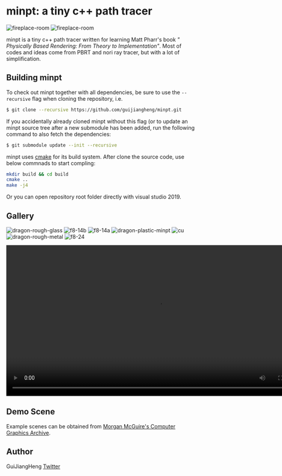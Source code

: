 # minpt: a tiny c++ path tracer

![fireplace-room](./gallery/fireplace_room-normal.png)
![fireplace-room](./gallery/fireplace_room-ao.png)

minpt is a tiny c++ path tracer written for learning Matt Pharr's book *" Physically Based Rendering: From Theory to Implementation"*. Most of codes and ideas come from PBRT and nori ray tracer, but with a lot of simplification.

## Building minpt

To check out minpt together with all dependencies, be sure to use the `--recursive` flag when cloning the repository, i.e.

```bash
$ git clone --recursive https://github.com/guijiangheng/minpt.git
```

If you accidentally already cloned minpt without this flag (or to update an minpt source tree after a new submodule has been added, run the following command to also fetch the dependencies:

```bash
$ git submodule update --init --recursive
```

minpt uses [cmake](http://www.cmake.org/) for its build system. After clone the source code, use below commnads to start compling:

```bash
mkdir build && cd build
cmake ..
make -j4
```
Or you can open repository root folder directly with visual studio 2019.

## Gallery

![dragon-rough-glass](./gallery/dragon-rough-glass.png)
![f8-14b](./gallery/f8-14b.png)
![f8-14a](./gallery/f8-14a.png)
![dragon-plastic-minpt](./gallery/dragon-plastic-minpt.png)
![cu](./gallery/cu.png)
![dragon-rough-metal](./gallery/dragon-rough-metal.png)
![f8-24](./gallery/f8-24.png)


<video width="800" controls>
  <source src="./gallery/metal-material.webm.mov" type="video/webm">
</video>

## Demo Scene

Example scenes can be obtained from [Morgan McGuire's Computer Graphics Archive](http://casual-effects.com/data/).

## Author

GuiJiangHeng [Twitter](https://twitter.com/guijiangheng)
